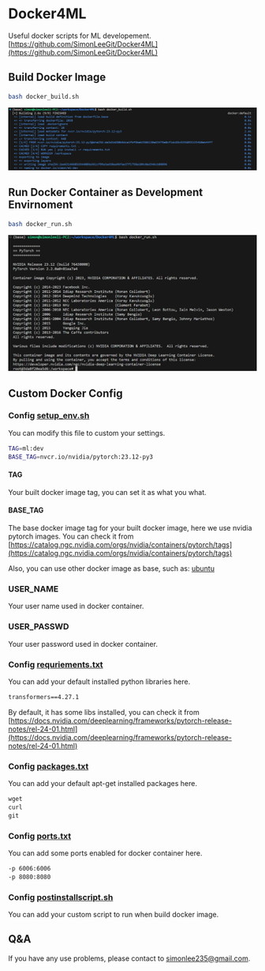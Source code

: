 # Docker4ML

Useful docker scripts for ML developement.
[https://github.com/SimonLeeGit/Docker4ML](https://github.com/SimonLeeGit/Docker4ML)

## Build Docker Image

```bash
bash docker_build.sh
```

![build_docker](build_docker.png)

## Run Docker Container as Development Envirnoment

```bash
bash docker_run.sh
```

![run_docker](run_docker.png)

## Custom Docker Config

### Config [setup_env.sh](./setup_env.sh)

You can modify this file to custom your settings.

```bash
TAG=ml:dev
BASE_TAG=nvcr.io/nvidia/pytorch:23.12-py3
```

#### TAG

Your built docker image tag, you can set it as what you what.

#### BASE_TAG

The base docker image tag for your built docker image, here we use nvidia pytorch images.
You can check it from [https://catalog.ngc.nvidia.com/orgs/nvidia/containers/pytorch/tags](https://catalog.ngc.nvidia.com/orgs/nvidia/containers/pytorch/tags)

Also, you can use other docker image as base, such as: [ubuntu](https://hub.docker.com/_/ubuntu/tags)

### USER_NAME

Your user name used in docker container.

### USER_PASSWD

Your user password used in docker container.

### Config [requriements.txt](./requirements.txt)

You can add your default installed python libraries here.

```txt
transformers==4.27.1
```

By default, it has some libs installed, you can check it from [https://docs.nvidia.com/deeplearning/frameworks/pytorch-release-notes/rel-24-01.html](https://docs.nvidia.com/deeplearning/frameworks/pytorch-release-notes/rel-24-01.html)

### Config [packages.txt](./packages.txt)

You can add your default apt-get installed packages here.

```txt
wget
curl
git
```

### Config [ports.txt](./ports.txt)

You can add some ports enabled for docker container here.

```txt
-p 6006:6006
-p 8080:8080
```

### Config [postinstallscript.sh](./postinstallscript.sh)

You can add your custom script to run when build docker image.

## Q&A

If you have any use problems, please contact to <simonlee235@gmail.com>.
